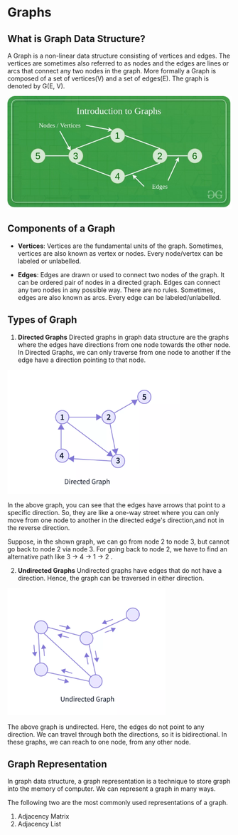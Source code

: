 # Graphs

## What is Graph Data Structure?

A Graph is a non-linear data structure consisting of vertices and edges. The vertices are sometimes also referred to as nodes and the edges are lines or arcs that connect any two nodes in the graph. More formally a Graph is composed of a set of vertices(V) and a set of edges(E). The graph is denoted by G(E, V).

![](./images/graphs.jpg)

## Components of a Graph

- **Vertices**: Vertices are the fundamental units of the graph. Sometimes, vertices are also known as vertex or nodes. Every node/vertex can be labeled or unlabelled.

- **Edges**: Edges are drawn or used to connect two nodes of the graph. It can be ordered pair of nodes in a directed graph. Edges can connect any two nodes in any possible way. There are no rules. Sometimes, edges are also known as arcs. Every edge can be labeled/unlabelled.

## Types of Graph

1. **Directed Graphs**
Directed graphs in graph data structure are the graphs where the edges have directions from one node towards the other node. In Directed Graphs, we can only traverse from one node to another if the edge have a direction pointing to that node.


![](./images/aaa.png)

In the above graph, you can see that the edges have arrows that point to a specific direction. So, they are like a one-way street where you can only move from one node to another in the directed edge's direction,and not in the reverse direction.

Suppose, in the shown graph, we can go from node 2 to node 3, but cannot go back to node 2 via node 3. For going back to node 2, we have to find an alternative path like 3 -> 4 -> 1 -> 2 .

2. **Undirected Graphs**
Undirected graphs have edges that do not have a direction. Hence, the graph can be traversed in either direction.

![](./images/aaa3.png)

The above graph is undirected. Here, the edges do not point to any direction. We can travel through both the directions, so it is bidirectional. In these graphs, we can reach to one node, from any other node.

## Graph Representation
In graph data structure, a graph representation is a technique to store graph into the memory of computer. We can represent a graph in many ways.

The following two are the most commonly used representations of a graph.

1. Adjacency Matrix
2. Adjacency List